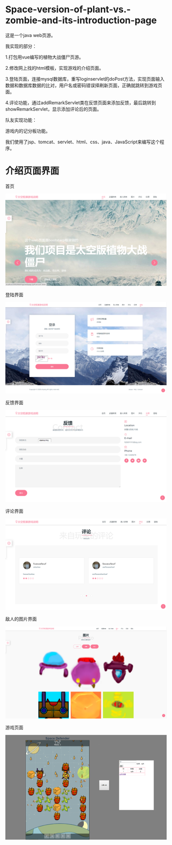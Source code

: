 # Space-version-of-plant-vs.-zombie-and-its-introduction-page

这是一个java web页游。

我实现的部分：

1.打包用vue编写的植物大战僵尸页游。

2.修改网上找的html模板，实现游戏的介绍页面。

3.登陆页面，连接mysql数据库，重写loginservlet的doPost方法，实现页面输入数据和数据库数据的比对，用户名或密码错误择刷新页面，正确就跳转到游戏页面。

4.评论功能，通过addRemarkServlet类在反馈页面来添加反馈，最后跳转到showRemarkServlet，显示添加评论后的页面。

队友实现功能：

游戏内的记分板功能。

我们使用了jsp、tomcat、servlet、html、css、java、JavaScript来编写这个程序。

# 介绍页面界面

首页

![image](https://github.com/yuanhang110/Space-version-of-plant-vs.-zombie-and-its-introduction-page/blob/master/ImagesForReadme/1.png)

登陆界面

![image](https://github.com/yuanhang110/Space-version-of-plant-vs.-zombie-and-its-introduction-page/blob/master/ImagesForReadme/2.png)

反馈界面

![image](https://github.com/yuanhang110/Space-version-of-plant-vs.-zombie-and-its-introduction-page/blob/master/ImagesForReadme/5.png)

评论界面

![image](https://github.com/yuanhang110/Space-version-of-plant-vs.-zombie-and-its-introduction-page/blob/master/ImagesForReadme/6.png)

敌人的图片界面

![image](https://github.com/yuanhang110/Space-version-of-plant-vs.-zombie-and-its-introduction-page/blob/master/ImagesForReadme/7.png)

游戏页面

![image](https://github.com/yuanhang110/Space-version-of-plant-vs.-zombie-and-its-introduction-page/blob/master/ImagesForReadme/8.png)
